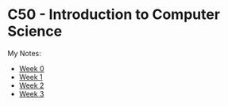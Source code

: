 # C50 - Introduction to Computer Science

My Notes:

* [Week 0](notes/w0.md)
* [Week 1](notes/w1.md) 
* [Week 2](notes/w2.md) 
* [Week 3](notes/w3.md) 
